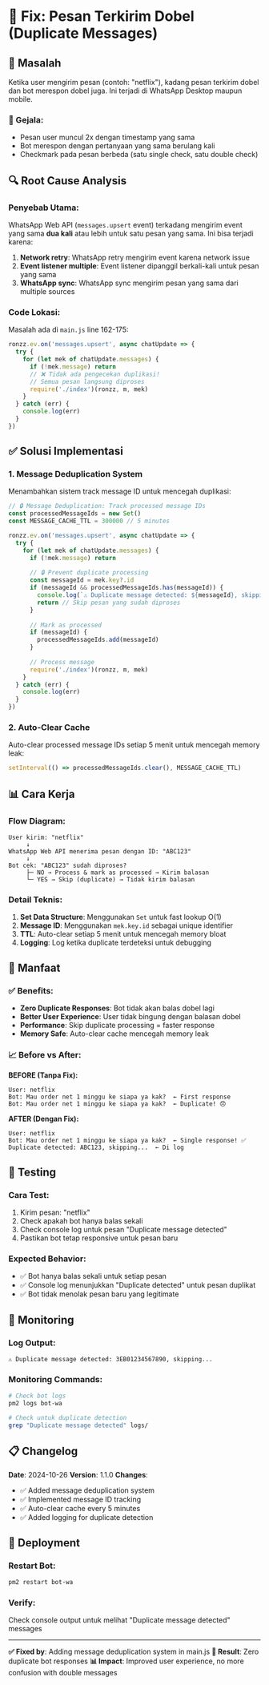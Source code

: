 # 🔧 Fix: Pesan Terkirim Dobel (Duplicate Messages)

## 🐛 Masalah
Ketika user mengirim pesan (contoh: "netflix"), kadang pesan terkirim dobel dan bot merespon dobel juga. Ini terjadi di WhatsApp Desktop maupun mobile.

### 📸 Gejala:
- Pesan user muncul 2x dengan timestamp yang sama
- Bot merespon dengan pertanyaan yang sama berulang kali
- Checkmark pada pesan berbeda (satu single check, satu double check)

## 🔍 Root Cause Analysis

### Penyebab Utama:
WhatsApp Web API (`messages.upsert` event) terkadang mengirim event yang sama **dua kali** atau lebih untuk satu pesan yang sama. Ini bisa terjadi karena:
1. **Network retry**: WhatsApp retry mengirim event karena network issue
2. **Event listener multiple**: Event listener dipanggil berkali-kali untuk pesan yang sama
3. **WhatsApp sync**: WhatsApp sync mengirim pesan yang sama dari multiple sources

### Code Lokasi:
Masalah ada di `main.js` line 162-175:
```javascript
ronzz.ev.on('messages.upsert', async chatUpdate => {
  try {
    for (let mek of chatUpdate.messages) {
      if (!mek.message) return
      // ❌ Tidak ada pengecekan duplikasi!
      // Semua pesan langsung diproses
      require('./index')(ronzz, m, mek)
    }
  } catch (err) {
    console.log(err)
  }
})
```

## ✅ Solusi Implementasi

### 1. Message Deduplication System
Menambahkan sistem track message ID untuk mencegah duplikasi:

```javascript
// 🔒 Message Deduplication: Track processed message IDs
const processedMessageIds = new Set()
const MESSAGE_CACHE_TTL = 300000 // 5 minutes

ronzz.ev.on('messages.upsert', async chatUpdate => {
  try {
    for (let mek of chatUpdate.messages) {
      if (!mek.message) return
      
      // 🔒 Prevent duplicate processing
      const messageId = mek.key?.id
      if (messageId && processedMessageIds.has(messageId)) {
        console.log(`⚠️ Duplicate message detected: ${messageId}, skipping...`)
        return // Skip pesan yang sudah diproses
      }
      
      // Mark as processed
      if (messageId) {
        processedMessageIds.add(messageId)
      }
      
      // Process message
      require('./index')(ronzz, m, mek)
    }
  } catch (err) {
    console.log(err)
  }
})
```

### 2. Auto-Clear Cache
Auto-clear processed message IDs setiap 5 menit untuk mencegah memory leak:
```javascript
setInterval(() => processedMessageIds.clear(), MESSAGE_CACHE_TTL)
```

## 📊 Cara Kerja

### Flow Diagram:
```
User kirim: "netflix"
     ↓
WhatsApp Web API menerima pesan dengan ID: "ABC123"
     ↓
Bot cek: "ABC123" sudah diproses?
     ├─ NO → Process & mark as processed → Kirim balasan
     └─ YES → Skip (duplicate) → Tidak kirim balasan
```

### Detail Teknis:
1. **Set Data Structure**: Menggunakan `Set` untuk fast lookup O(1)
2. **Message ID**: Menggunakan `mek.key.id` sebagai unique identifier
3. **TTL**: Auto-clear setiap 5 menit untuk mencegah memory bloat
4. **Logging**: Log ketika duplicate terdeteksi untuk debugging

## 🎯 Manfaat

### ✅ Benefits:
- **Zero Duplicate Responses**: Bot tidak akan balas dobel lagi
- **Better User Experience**: User tidak bingung dengan balasan dobel
- **Performance**: Skip duplicate processing = faster response
- **Memory Safe**: Auto-clear cache mencegah memory leak

### 📈 Before vs After:

**BEFORE (Tanpa Fix):**
```
User: netflix
Bot: Mau order net 1 minggu ke siapa ya kak?  ← First response
Bot: Mau order net 1 minggu ke siapa ya kak?  ← Duplicate! 😞
```

**AFTER (Dengan Fix):**
```
User: netflix
Bot: Mau order net 1 minggu ke siapa ya kak?  ← Single response! ✅
Duplicate detected: ABC123, skipping...  ← Di log
```

## 🧪 Testing

### Cara Test:
1. Kirim pesan: "netflix"
2. Check apakah bot hanya balas sekali
3. Check console log untuk pesan "Duplicate message detected"
4. Pastikan bot tetap responsive untuk pesan baru

### Expected Behavior:
- ✅ Bot hanya balas sekali untuk setiap pesan
- ✅ Console log menunjukkan "Duplicate detected" untuk pesan duplikat
- ✅ Bot tidak menolak pesan baru yang legitimate

## 🔄 Monitoring

### Log Output:
```
⚠️ Duplicate message detected: 3EB01234567890, skipping...
```

### Monitoring Commands:
```bash
# Check bot logs
pm2 logs bot-wa

# Check untuk duplicate detection
grep "Duplicate message detected" logs/
```

## 📋 Changelog

**Date**: 2024-10-26
**Version**: 1.1.0
**Changes**:
- ✅ Added message deduplication system
- ✅ Implemented message ID tracking
- ✅ Auto-clear cache every 5 minutes
- ✅ Added logging for duplicate detection

## 🚀 Deployment

### Restart Bot:
```bash
pm2 restart bot-wa
```

### Verify:
Check console output untuk melihat "Duplicate message detected" messages

---

**✅ Fixed by**: Adding message deduplication system in main.js
**🎯 Result**: Zero duplicate bot responses
**📊 Impact**: Improved user experience, no more confusion with double messages
